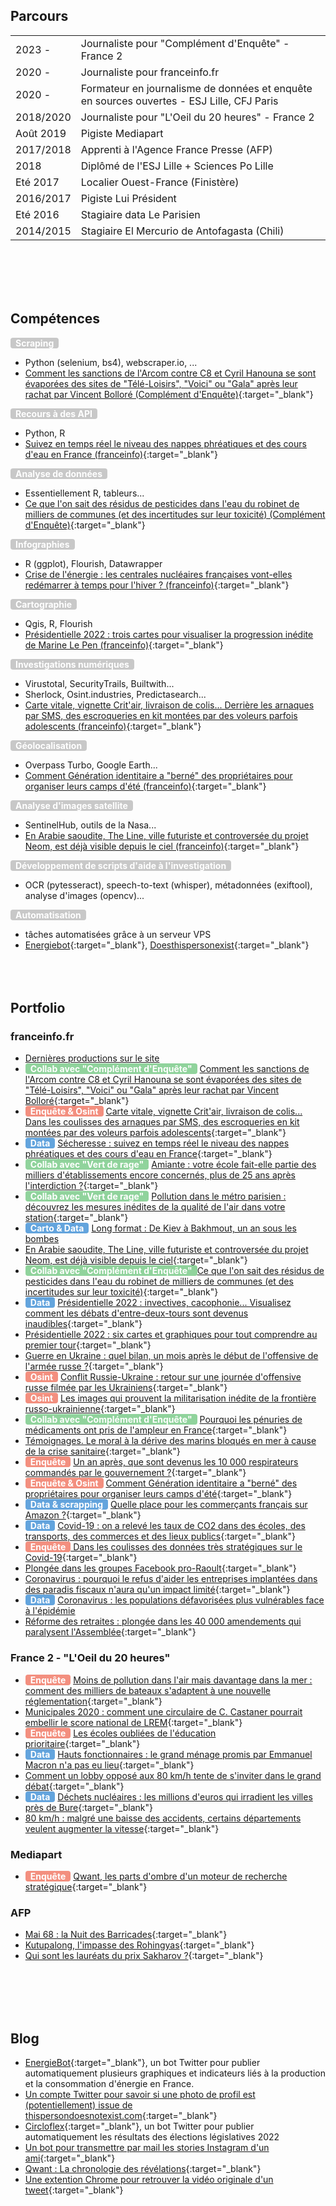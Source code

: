 

## Parcours

|           |                                              |
|:----------|:---------------------------------------------|
| 2023 -    | Journaliste pour "Complément d'Enquête" - France 2  |
| 2020 -    | Journaliste pour franceinfo.fr                  |
| 2020 -    | Formateur en journalisme de données et enquête en sources ouvertes - ESJ Lille, CFJ Paris |
| 2018/2020 | Journaliste pour "L'Oeil du 20 heures" - France 2 |
| Août 2019 | Pigiste Mediapart                            |
| 2017/2018 | Apprenti à l'Agence France Presse (AFP)      |
| 2018      | Diplômé de l'ESJ Lille + Sciences Po Lille   |
| Eté 2017  | Localier Ouest-France (Finistère)            |
| 2016/2017 | Pigiste Lui Président                        |
| Eté 2016  | Stagiaire data Le Parisien                   |
| 2014/2015 | Stagiaire El Mercurio de Antofagasta (Chili) |

<br/><br/>
<br/><br/>

## Compétences
<span style="background-color:#c8c8c8; border-radius: 4px; color: #fff; padding: 0 8px;"><strong>Scraping</strong></span>
- Python (selenium, bs4), webscraper.io, ...
- [Comment les sanctions de l'Arcom contre C8 et Cyril Hanouna se sont évaporées des sites de "Télé-Loisirs", "Voici" ou "Gala" après leur rachat par Vincent Bolloré (Complément d'Enquête)](https://www.francetvinfo.fr/culture/tv/cyril-hanouna/infographie-comment-les-sanctions-de-l-arcom-contre-c8-et-cyril-hanouna-se-sont-evaporees-des-sites-de-tele-loisirs-voici-ou-gala-apres-leur-rachat-par-vincent-bollore_6209427.html){:target="_blank"}

<span style="background-color:#c8c8c8; border-radius: 4px; color: #fff; padding: 0 8px;"><strong>Recours à des API</strong></span>
- Python, R
- [Suivez en temps réel le niveau des nappes phréatiques et des cours d'eau en France (franceinfo)](https://www.francetvinfo.fr/meteo/secheresse/cartes-secheresse-suivez-en-temps-reel-le-niveau-des-nappes-phreatiques-et-des-cours-d-eau-en-france_5846957.html){:target="_blank"}

<span style="background-color:#c8c8c8; border-radius: 4px; color: #fff; padding: 0 8px;"><strong>Analyse de données</strong></span>
- Essentiellement R, tableurs...
- [Ce que l'on sait des résidus de pesticides dans l'eau du robinet de milliers de communes (et des incertitudes sur leur toxicité) (Complément d'Enquête)](https://www.francetvinfo.fr/sante/environnement-et-sante/infographies-ce-que-l-on-sait-des-residus-de-pesticides-dans-l-eau-du-robinet-de-milliers-de-communes-et-des-incertitudes-sur-leur-toxicite_5360212.html){:target="_blank"}

<span style="background-color:#c8c8c8; border-radius: 4px; color: #fff; padding: 0 8px;"><strong>Infographies</strong></span>
- R (ggplot), Flourish, Datawrapper
- [Crise de l'énergie : les centrales nucléaires françaises vont-elles redémarrer à temps pour l'hiver ? (franceinfo)](https://www.francetvinfo.fr/economie/energie/infographies-crise-de-l-energie-les-centrales-nucleaires-francaises-vont-elles-redemarrer-a-temps-pour-l-hiver_5476242.html){:target="_blank"}

<span style="background-color:#c8c8c8; border-radius: 4px; color: #fff; padding: 0 8px;"><strong>Cartographie</strong></span>
- Qgis, R, Flourish
- [Présidentielle 2022 : trois cartes pour visualiser la progression inédite de Marine Le Pen (franceinfo)](https://www.francetvinfo.fr/elections/presidentielle/resultats-presidentielle-2022-trois-cartes-pour-visualiser-la-progression-de-marine-le-pen_5101561.html){:target="_blank"}

<span style="background-color:#c8c8c8; border-radius: 4px; color: #fff; padding: 0 8px;"><strong>Investigations numériques</strong></span>
- Virustotal, SecurityTrails, Builtwith...
- Sherlock, Osint.industries, Predictasearch...
- [Carte vitale, vignette Crit'air, livraison de colis... Derrière les arnaques par SMS, des escroqueries en kit montées par des voleurs parfois adolescents (franceinfo)](https://www.francetvinfo.fr/internet/securite-sur-internet/enquete-franceinfo-carte-vitale-vignette-crit-air-livraison-de-colis-derriere-les-arnaques-par-sms-des-escroqueries-en-kit-montees-par-des-voleurs-parfois-adolescents_5660423.html){:target="_blank"}

<span style="background-color:#c8c8c8; border-radius: 4px; color: #fff; padding: 0 8px;"><strong>Géolocalisation</strong></span>
- Overpass Turbo, Google Earth...
- [Comment Génération identitaire a "berné" des propriétaires pour organiser leurs camps d'été (franceinfo)](https://www.francetvinfo.fr/france/enquete-franceinfo-comment-generation-identitaire-a-berne-des-proprietaires-pour-organiser-ses-camps-d-ete_4319707.html){:target="_blank"}

<span style="background-color:#c8c8c8; border-radius: 4px; color: #fff; padding: 0 8px;"><strong>Analyse d'images satellite</strong></span>
- SentinelHub, outils de la Nasa...
- [En Arabie saoudite, The Line, ville futuriste et controversée du projet Neom, est déjà visible depuis le ciel (franceinfo)](https://www.francetvinfo.fr/monde/moyen-orient/en-images-arabie-saoudite-the-line-ville-futuriste-et-controversee-du-projet-neom-est-deja-visible-depuis-le-ciel_5530041.html){:target="_blank"}

<span style="background-color:#c8c8c8; border-radius: 4px; color: #fff; padding: 0 8px;"><strong>Développement de scripts d'aide à l'investigation</strong></span>
- OCR (pytesseract), speech-to-text (whisper), métadonnées (exiftool), analyse d'images (opencv)...

<span style="background-color:#c8c8c8; border-radius: 4px; color: #fff; padding: 0 8px;"><strong>Automatisation</strong></span>
- tâches automatisées grâce à un serveur VPS
- [Energiebot](https://twitter.com/energiebot){:target="_blank"}, [Doesthispersonexist](https://briceleborgne.github.io/posts/doesthisperson.html){:target="_blank"}
<br/><br/>
<br/><br/>

## Portfolio

### franceinfo.fr
- [Dernières productions sur le site](https://www.francetvinfo.fr/journaliste/brice-le-borgne/)
- <span style="background-color:#90d39c; border-radius: 4px; color: #fff; padding: 0 8px;"><strong>Collab avec "Complément d'Enquête"</strong></span> [Comment les sanctions de l'Arcom contre C8 et Cyril Hanouna se sont évaporées des sites de "Télé-Loisirs", "Voici" ou "Gala" après leur rachat par Vincent Bolloré](https://www.francetvinfo.fr/culture/tv/cyril-hanouna/infographie-comment-les-sanctions-de-l-arcom-contre-c8-et-cyril-hanouna-se-sont-evaporees-des-sites-de-tele-loisirs-voici-ou-gala-apres-leur-rachat-par-vincent-bollore_6209427.html){:target="_blank"}
- <span style="background-color:#f38f7f; border-radius: 4px; color: #fff; padding: 0 8px;"><strong>Enquête & Osint</strong></span> [ Carte vitale, vignette Crit'air, livraison de colis... Dans les coulisses des arnaques par SMS, des escroqueries en kit montées par des voleurs parfois adolescents](https://www.francetvinfo.fr/internet/securite-sur-internet/enquete-franceinfo-carte-vitale-vignette-crit-air-livraison-de-colis-derriere-les-arnaques-par-sms-des-escroqueries-en-kit-montees-par-des-voleurs-parfois-adolescents_5660423.html){:target="_blank"}
- <span style="background-color:#63a4dd; border-radius: 4px; color: #fff; padding: 0 8px;"><strong>Data</strong></span> [ Sécheresse : suivez en temps réel le niveau des nappes phréatiques et des cours d'eau en France](https://www.francetvinfo.fr/meteo/secheresse/cartes-secheresse-suivez-en-temps-reel-le-niveau-des-nappes-phreatiques-et-des-cours-d-eau-en-france_5846957.html){:target="_blank"}
- <span style="background-color:#90d39c; border-radius: 4px; color: #fff; padding: 0 8px;"><strong>Collab avec "Vert de rage"</strong></span> [Amiante : votre école fait-elle partie des milliers d'établissements encore concernés, plus de 25 ans après l'interdiction ?](https://www.francetvinfo.fr/sante/affaires/scandale-de-l-amiante/infographies-amiante-votre-ecole-fait-elle-partie-des-milliers-d-etablissements-encore-concernes-20-ans-apres-l-interdiction_5861165.html){:target="_blank"}
- <span style="background-color:#90d39c; border-radius: 4px; color: #fff; padding: 0 8px;"><strong>Collab avec "Vert de rage"</strong></span> [Pollution dans le métro parisien : découvrez les mesures inédites de la qualité de l'air dans votre station](https://www.francetvinfo.fr/monde/environnement/crise-climatique/pollution-air/enquete-france-tv-pollution-dans-le-metro-parisien-decouvrez-les-mesures-inedites-de-la-qualite-de-l-air-dans-votre-station_5815343.html){:target="_blank"}
- <span style="background-color:#63a4dd; border-radius: 4px; color: #fff; padding: 0 8px;"><strong>Carto & Data</strong></span> [Long format : De Kiev à Bakhmout, un an sous les bombes](https://www.francetvinfo.fr/monde/europe/manifestations-en-ukraine/un-an-de-guerre-en-ukraine-grand-recit-kiev-bakhmout-marioupol-zaporijjia.html)
- [En Arabie saoudite, The Line, ville futuriste et controversée du projet Neom, est déjà visible depuis le ciel](https://www.francetvinfo.fr/monde/moyen-orient/en-images-arabie-saoudite-the-line-ville-futuriste-et-controversee-du-projet-neom-est-deja-visible-depuis-le-ciel_5530041.html){:target="_blank"}
- <span style="background-color:#90d39c; border-radius: 4px; color: #fff; padding: 0 8px;"><strong>Collab avec "Complément d'Enquête"</strong></span>[Ce que l'on sait des résidus de pesticides dans l'eau du robinet de milliers de communes (et des incertitudes sur leur toxicité)](https://www.francetvinfo.fr/sante/environnement-et-sante/infographies-ce-que-l-on-sait-des-residus-de-pesticides-dans-l-eau-du-robinet-de-milliers-de-communes-et-des-incertitudes-sur-leur-toxicite_5360212.html){:target="_blank"}
- <span style="background-color:#63a4dd; border-radius: 4px; color: #fff; padding: 0 8px;"><strong>Data</strong></span> [Présidentielle 2022 : invectives, cacophonie... Visualisez comment les débats d'entre-deux-tours sont devenus inaudibles](https://www.francetvinfo.fr/elections/presidentielle/infographies-election-presidentielle-invectives-cacophonie-visualisez-comment-les-debats-d-entre-deux-tours-sont-devenus-inaudibles_5090062.html){:target="_blank"}
- [Présidentielle 2022 : six cartes et graphiques pour tout comprendre au premier tour](https://www.francetvinfo.fr/elections/presidentielle/infographies-presidentielle-2022-six-cartes-et-graphiques-pour-comprendre-les-resultats-du-premier-tour_5077696.html){:target="_blank"}
- [Guerre en Ukraine : quel bilan, un mois après le début de l'offensive de l'armée russe ?](https://www.francetvinfo.fr/monde/europe/manifestations-en-ukraine/infographies-guerre-en-ukraine-quel-bilan-un-mois-apres-le-debut-de-l-offensive-de-l-armee-russe_5038826.html){:target="_blank"}
- <span style="background-color:#f38f7f; border-radius: 4px; color: #fff; padding: 0 8px;"><strong>Osint</strong></span> [ Conflit Russie-Ukraine : retour sur une journée d'offensive russe filmée par les Ukrainiens](https://www.francetvinfo.fr/monde/europe/manifestations-en-ukraine/en-images-guerre-en-ukraine-une-journee-d-offensive-russe-filmee-par-les-ukrainiens_4979244.html){:target="_blank"}
- <span style="background-color:#f38f7f; border-radius: 4px; color: #fff; padding: 0 8px;"><strong>Osint</strong></span> [ Les images qui prouvent la militarisation inédite de la frontière russo-ukrainienne](https://www.francetvinfo.fr/monde/europe/manifestations-en-ukraine/videos-ukraine-prises-depuis-un-satellite-ou-au-sol-ces-images-devoilent-l-intense-activite-militaire-russe-a-la-frontiere_4879579.html){:target="_blank"}
- <span style="background-color:#90d39c; border-radius: 4px; color: #fff; padding: 0 8px;"><strong>Collab avec "Complément d'Enquête"</strong></span> [ Pourquoi les pénuries de médicaments ont pris de l'ampleur en France](https://www.francetvinfo.fr/sante/medicament/infographies-penuries-de-medicaments-un-phenomene-qui-prend-de-l-ampleur-decrypte-en-cinq-graphiques_4762875.html){:target="_blank"}
- [Témoignages. Le moral à la dérive des marins bloqués en mer à cause de la crise sanitaire](https://www.francetvinfo.fr/sante/maladie/coronavirus/covid-19-le-moral-a-la-derive-des-marins-bloques-en-mer-a-cause-de-la-crise-sanitaire_4363047.html){:target="_blank"}
- <span style="background-color:#f38f7f; border-radius: 4px; color: #fff; padding: 0 8px;"><strong>Enquête</strong></span> [Un an après, que sont devenus les 10 000 respirateurs commandés par le gouvernement ?](https://www.francetvinfo.fr/sante/maladie/coronavirus/covid-19-un-an-apres-que-sont-devenus-les-10-000-respirateurs-commandes-par-le-gouvernement_4346601.html){:target="_blank"}
- <span style="background-color:#f38f7f; border-radius: 4px; color: white; padding: 0 8px;"><strong>Enquête & Osint</strong></span> [ Comment Génération identitaire a "berné" des propriétaires pour organiser leurs camps d'été](https://www.francetvinfo.fr/france/enquete-franceinfo-comment-generation-identitaire-a-berne-des-proprietaires-pour-organiser-ses-camps-d-ete_4319707.html){:target="_blank"}
- <span style="background-color:#63a4dd; border-radius: 4px; color: #fff; padding: 0 8px;"><strong>Data & scrapping</strong></span> [ Quelle place pour les commerçants français sur Amazon ?](https://www.francetvinfo.fr/internet/amazon/infographies-quelle-place-pour-les-commercants-francais-sur-amazon_4205491.html){:target="_blank"}
- <span style="background-color:#63a4dd; border-radius: 4px; color: #fff; padding: 0 8px;"><strong>Data</strong></span> [Covid-19 : on a relevé les taux de CO2 dans des écoles, des transports, des commerces et des lieux publics](https://www.francetvinfo.fr/sante/maladie/coronavirus/infographies-risques-d-exposition-au-covid-19-cinema-transports-ecoles-on-a-teste-les-capteurs-de-co2-dans-plusieurs-lieux-publics_4769745.html){:target="_blank"}
- <span style="background-color:#f38f7f; border-radius: 4px; color: #fff; padding: 0 8px;"><strong>Enquête</strong></span>[  Dans les coulisses des données très stratégiques sur le Covid-19](https://www.francetvinfo.fr/sante/maladie/coronavirus/urgence-cafouillages-mille-feuille-d-indicateurs-dans-les-coulisses-des-donnees-tres-strategiques-sur-le-covid-19_4099757.html){:target="_blank"}
- [Plongée dans les groupes Facebook pro-Raoult](https://www.francetvinfo.fr/sante/maladie/coronavirus/infographies-de-la-chloroquine-a-la-politique-on-a-passe-au-microscope-les-groupes-facebook-de-soutien-au-professeur-raoult_3940271.html){:target="_blank"}
- [Coronavirus : pourquoi le refus d'aider les entreprises implantées dans des paradis fiscaux n'aura qu'un impact limité](https://www.francetvinfo.fr/economie/impots/exil-fiscal/coronavirus-pourquoi-le-refus-d-aider-les-entreprises-francaises-implantees-dans-des-paradis-fiscaux-n-aura-qu-un-impact-limite_3932461.html){:target="_blank"}
- <span style="background-color:#63a4dd; border-radius: 4px; color: #fff; padding: 0 8px;"><strong>Data</strong></span> [Coronavirus : les populations défavorisées plus vulnérables face à l'épidémie](https://www.francetvinfo.fr/sante/maladie/coronavirus/infographies-coronavirus-les-populations-defavorisees-plus-vulnerables-face-a-l-epidemie_3917541.html)
- [Réforme des retraites : plongée dans les 40 000 amendements qui paralysent l'Assemblée](https://www.francetvinfo.fr/economie/retraite/reforme-des-retraites/infographies-reforme-des-retraites-on-s-est-plonge-dans-les-40000-amendements-deposes-a-l-assemblee_3830241.html){:target="_blank"}

### France 2 - "L'Oeil du 20 heures"
- <span style="background-color:#f38f7f; border-radius: 4px; color: #fff; padding: 0 8px;"><strong>Enquête</strong></span> [Moins de pollution dans l'air mais davantage dans la mer : comment des milliers de bateaux s'adaptent à une nouvelle réglementation](https://www.francetvinfo.fr/monde/environnement/video-moins-de-pollution-dans-l-air-mais-davantage-dans-la-mer-comment-des-milliers-de-bateaux-s-adaptent-a-une-nouvelle-reglementation_3826101.html){:target="_blank"}
- [Municipales 2020 : comment une circulaire de C. Castaner pourrait embellir le score national de LREM](https://www.francetvinfo.fr/elections/municipales/resultats-du-ps/municipales-la-circulaire-de-christophe-castaner-qui-pourrait-avantager-lrem_3786331.html){:target="_blank"}
- <span style="background-color:#f38f7f; border-radius: 4px; color: #fff; padding: 0 8px;"><strong>Enquête</strong></span> [Les écoles oubliées de l'éducation prioritaire](https://www.francetvinfo.fr/replay-jt/france-2/20-heures/video-les-ecoles-oubliees-de-l-education-prioritaire_3708691.html){:target="_blank"}
- <span style="background-color:#63a4dd; border-radius: 4px; color: #fff; padding: 0 8px;"><strong>Data</strong></span> [Hauts fonctionnaires : le grand ménage promis par Emmanuel Macron n'a pas eu lieu](https://www.francetvinfo.fr/politique/emmanuel-macron/video-hauts-fonctionnaires-le-grand-menage-promis-par-emmanuel-macron-n-a-pas-eu-lieu_2934425.html){:target="_blank"}
- [Comment un lobby opposé aux 80 km/h tente de s'inviter dans le grand débat](https://www.francetvinfo.fr/replay-jt/france-2/20-heures/video-quand-les-lobbys-tentent-de-s-inviter-dans-le-grand-debat_3175285.html){:target="_blank"}
- <span style="background-color:#63a4dd; border-radius: 4px; color: #fff; padding: 0 8px;"><strong>Data</strong></span> [Déchets nucléaires : les millions d'euros qui irradient les villes près de Bure](https://www.francetvinfo.fr/replay-jt/france-2/20-heures/video-dechets-nucleaires-les-millions-d-euros-qui-irradient-les-villes-pres-de-bure_3110105.html){:target="_blank"}
- [80 km/h : malgré une baisse des accidents, certains départements veulent augmenter la vitesse](https://www.francetvinfo.fr/societe/securite-routiere/limitation-de-la-vitesse-a-80-km-h/video-80-km-h-malgre-un-baisse-des-accidents-certains-departements-veulent-augmenter-la-vitesse_3691583.html){:target="_blank"}

### Mediapart
- <span style="background-color:#f38f7f; border-radius: 4px; color: #fff; padding: 0 8px;"><strong>Enquête</strong></span> [Qwant, les parts d'ombre d'un moteur de recherche stratégique](https://www.mediapart.fr/journal/economie/270819/qwant-les-parts-d-ombre-d-un-moteur-de-recherche-strategique){:target="_blank"}

### AFP
- [Mai 68 : la Nuit des Barricades](https://interactive.afp.com/graphics/Mai-68-le-recit-de-la-nuit-des-barricades_284/){:target="_blank"}
- [Kutupalong, l'impasse des Rohingyas](https://interactive.afp.com/graphics/Kutupalong-limpasse-des-Rohingyas_249/){:target="_blank"}
- [Qui sont les lauréats du prix Sakharov ?](https://interactive.afp.com/graphics/Qui-sont-les-laureats-du-prix-Sakharov-depuis-1988_242/){:target="_blank"}


<br/><br/>
<br/><br/>

## Blog


- [EnergieBot](https://twitter.com/energiebot){:target="_blank"}, un bot Twitter pour publier automatiquement plusieurs graphiques et indicateurs liés à la production et la consommation d'énergie en France.
- [Un compte Twitter pour savoir si une photo de profil est (potentiellement) issue de thispersondoesnotexist.com](https://briceleborgne.github.io/posts/doesthisperson.html){:target="_blank"}
- [Circloflex](https://twitter.com/circoflex2022){:target="_blank"}, un bot Twitter pour publier automatiquement les résultats des élections législatives 2022
- [Un bot pour transmettre par mail les stories Instagram d'un ami](https://briceleborgne.github.io/posts/instabot.html){:target="_blank"}
- [Qwant : La chronologie des révélations](https://briceleborgne.github.io/posts/chronoqwant.html){:target="_blank"}
- [Une extention Chrome pour retrouver la vidéo originale d'un tweet](https://briceleborgne.github.io/posts/originvideo.html){:target="_blank"}

<br/><br/>
